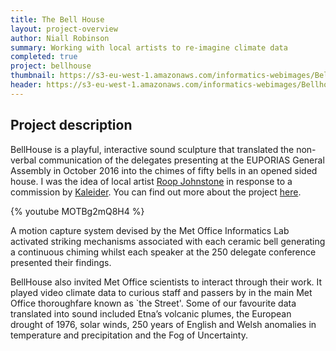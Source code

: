 ```yaml
---
title: The Bell House
layout: project-overview
author: Niall Robinson
summary: Working with local artists to re-imagine climate data
completed: true
project: bellhouse
thumbnail: https://s3-eu-west-1.amazonaws.com/informatics-webimages/Bellhouse1.png
header: https://s3-eu-west-1.amazonaws.com/informatics-webimages/Bellhouse1.png
---
```


## Project description
BellHouse is a playful, interactive sound sculpture that translated the non-verbal communication of the delegates presenting at the EUPORIAS General Assembly in October 2016 into the chimes of fifty bells in an opened sided house. I was the idea of local artist [Roop Johnstone](http://www.rampceramics.com/) in response to a commission by [Kaleider](http://kaleider.com/). You can find out more about the project [here](http://kaleider.com/projects/bellhouse/).

{% youtube MOTBg2mQ8H4 %}

A motion capture system devised by the Met Office Informatics Lab activated striking mechanisms associated with each ceramic bell generating a continuous chiming whilst each speaker at the 250 delegate conference presented their findings.

BellHouse also invited Met Office scientists to interact through their work.  It played video climate data to curious staff and passers by in the main Met Office thoroughfare known as `the Street'.  Some of our favourite data translated into sound included Etna’s volcanic plumes, the European drought of 1976, solar winds, 250 years of English and Welsh anomalies in temperature and precipitation and the Fog of Uncertainty.